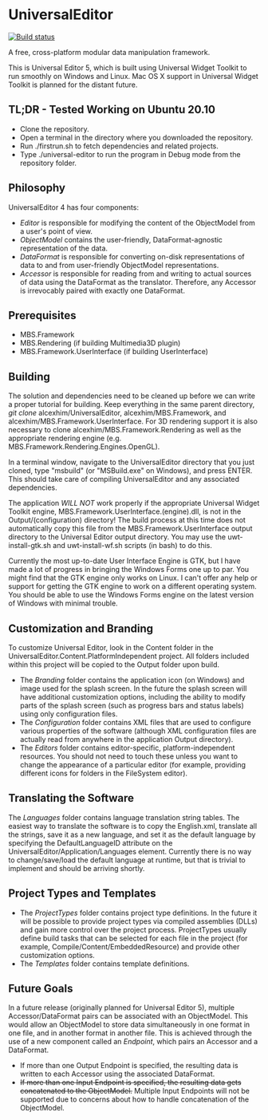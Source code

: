 UniversalEditor
===============

<p align="left">
	<a href="https://github.com/alcexhim/UniversalEditor/actions?workflow=Build"><img alt="Build status" src="https://github.com/alcexhim/UniversalEditor/workflows/Build/badge.svg"></a>
</p>

A free, cross-platform modular data manipulation framework.

This is Universal Editor 5, which is built using Universal Widget Toolkit to run smoothly on Windows and Linux. Mac OS X support in Universal Widget Toolkit is planned for the distant future.

TL;DR - Tested Working on Ubuntu 20.10
--------------------------------------
* Clone the repository.
* Open a terminal in the directory where you downloaded the repository.
* Run ./firstrun.sh to fetch dependencies and related projects.
* Type ./universal-editor to run the program in Debug mode from the repository folder.

Philosophy
----------
UniversalEditor 4 has four components:

* *Editor* is responsible for modifying the content of the ObjectModel from a user's point of view.
* *ObjectModel* contains the user-friendly, DataFormat-agnostic representation of the data.
* *DataFormat* is responsible for converting on-disk representations of data to and from user-friendly ObjectModel representations.
* *Accessor* is responsible for reading from and writing to actual sources of data using the DataFormat as the translator. Therefore, any Accessor is irrevocably paired with exactly one DataFormat.

Prerequisites
-------------
* MBS.Framework
* MBS.Rendering (if building Multimedia3D plugin)
* MBS.Framework.UserInterface (if building UserInterface)

Building
--------
The solution and dependencies need to be cleaned up before we can write a proper tutorial for building. Keep everything in the same parent directory, *git clone* alcexhim/UniversalEditor, alcexhim/MBS.Framework, and alcexhim/MBS.Framework.UserInterface. For 3D rendering support it is also necessary to clone alcexhim/MBS.Framework.Rendering as well as the appropriate rendering engine (e.g. MBS.Framework.Rendering.Engines.OpenGL).

In a terminal window, navigate to the UniversalEditor directory that you just cloned, type "msbuild" (or "MSBuild.exe" on Windows), and press ENTER. This should take care of compiling UniversalEditor and any associated dependencies.

The application *WILL NOT* work properly if the appropriate Universal Widget Toolkit engine, MBS.Framework.UserInterface.(engine).dll, is not in the Output/(configuration) directory! The build process at this time does not automatically copy this file from the MBS.Framework.UserInterface output directory to the Universal Editor output directory. You may use the uwt-install-gtk.sh and uwt-install-wf.sh scripts (in bash) to do this.

Currently the most up-to-date User Interface Engine is GTK, but I have made a lot of progress in bringing the Windows Forms one up to par. You might find that the GTK engine only works on Linux. I can't offer any help or support for getting the GTK engine to work on a different operating system. You should be able to use the Windows Forms engine on the latest version of Windows with minimal trouble.

Customization and Branding
--------------------------
To customize Universal Editor, look in the Content folder in the UniversalEditor.Content.PlatformIndependent project. All folders included within this project will be copied to the Output folder upon build.

* The *Branding* folder contains the application icon (on Windows) and image used for the splash screen. In the future the splash screen will have additional customization options, including the ability to modify parts of the splash screen (such as progress bars and status labels) using only configuration files.
* The *Configuration* folder contains XML files that are used to configure various properties of the software (although XML configuration files are actually read from anywhere in the application Output directory).
* The *Editors* folder contains editor-specific, platform-independent resources. You should not need to touch these unless you want to change the appearance of a particular editor (for example, providing different icons for folders in the FileSystem editor).

Translating the Software
------------------------
The *Languages* folder contains language translation string tables. The easiest way to translate the software is to copy the English.xml, translate all the strings, save it as a new language, and set it as the default language by specifying the DefaultLanguageID attribute on the UniversalEditor/Application/Languages element. Currently there is no way to change/save/load the default language at runtime, but that is trivial to implement and should be arriving shortly.

Project Types and Templates
---------------------------
* The *ProjectTypes* folder contains project type definitions. In the future it will be possible to provide project types via compiled assemblies (DLLs) and gain more control over the project process. ProjectTypes usually define build tasks that can be selected for each file in the project (for example, Compile/Content/EmbeddedResource) and provide other customization options.
* The *Templates* folder contains template definitions.

Future Goals
------------
In a future release (originally planned for Universal Editor 5), multiple Accessor/DataFormat pairs can be associated with an ObjectModel. This would allow an ObjectModel to store data simultaneously in one format in one file, and in another format in another file. This is achieved through the use of a new component called an *Endpoint*, which pairs an Accessor and a DataFormat.
* If more than one Output Endpoint is specified, the resulting data is written to each Accessor using the associated DataFormat.
* <s>If more than one Input Endpoint is specified, the resulting data gets concatenated to the ObjectModel.</s> Multiple Input Endpoints will not be supported due to concerns about how to handle concatenation of the ObjectModel.
